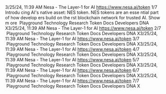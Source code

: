 3/25/24, 11:39 AM Nesa - The Layer-1 for AI
https://www.nesa.ai/token 1/7
Introdu cing AI's
native asset:
NES token.
NES tokens are an esse ntial part of how
develop ers build on the  rst blockchain
network for trusted AI.
Show m ore
 Playground Technology Research Token Docs Developers DNA X3/25/24, 11:39 AM Nesa - The Layer-1 for AI
https://www.nesa.ai/token 2/7
 Playground Technology Research Token Docs Developers DNA X3/25/24, 11:39 AM Nesa - The Layer-1 for AI
https://www.nesa.ai/token 3/7
 Playground Technology Research Token Docs Developers DNA X3/25/24, 11:39 AM Nesa - The Layer-1 for AI
https://www.nesa.ai/token 4/7
 Playground Technology Research Token Docs Developers DNA X3/25/24, 11:39 AM Nesa - The Layer-1 for AI
https://www.nesa.ai/token 5/7
 Playground Technology Research Token Docs Developers DNA X3/25/24, 11:39 AM Nesa - The Layer-1 for AI
https://www.nesa.ai/token 6/7
 Playground Technology Research Token Docs Developers DNA X3/25/24, 11:39 AM Nesa - The Layer-1 for AI
https://www.nesa.ai/token 7/7
 Playground Technology Research Token Docs Developers DNA X